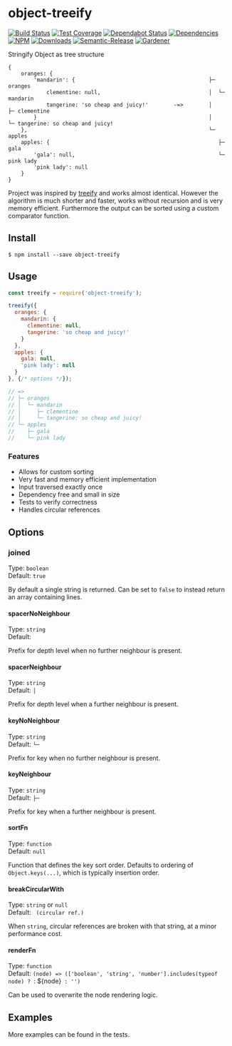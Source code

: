 # object-treeify

[![Build Status](https://circleci.com/gh/blackflux/object-treeify.png?style=shield)](https://circleci.com/gh/blackflux/object-treeify)
[![Test Coverage](https://img.shields.io/coveralls/blackflux/object-treeify/master.svg)](https://coveralls.io/github/blackflux/object-treeify?branch=master)
[![Dependabot Status](https://api.dependabot.com/badges/status?host=github&repo=blackflux/object-treeify)](https://dependabot.com)
[![Dependencies](https://david-dm.org/blackflux/object-treeify/status.svg)](https://david-dm.org/blackflux/object-treeify)
[![NPM](https://img.shields.io/npm/v/object-treeify.svg)](https://www.npmjs.com/package/object-treeify)
[![Downloads](https://img.shields.io/npm/dt/object-treeify.svg)](https://www.npmjs.com/package/object-treeify)
[![Semantic-Release](https://github.com/blackflux/js-gardener/blob/master/assets/icons/semver.svg)](https://github.com/semantic-release/semantic-release)
[![Gardener](https://github.com/blackflux/js-gardener/blob/master/assets/badge.svg)](https://github.com/blackflux/js-gardener)

Stringify Object as tree structure

```
{
    oranges: {
        'mandarin': {                                          ├─ oranges
            clementine: null,                                  │  └─ mandarin
            tangerine: 'so cheap and juicy!'        -=>        │     ├─ clementine
        }                                                      │     └─ tangerine: so cheap and juicy!
    },                                                         └─ apples
    apples: {                                                     ├─ gala
        'gala': null,                                             └─ pink lady
        'pink lady': null
    }
}
```

Project was inspired by [treeify](https://github.com/notatestuser/treeify) and works almost identical. However
the algorithm is much shorter and faster, works without recursion and is very memory efficient. Furthermore
the output can be sorted using a custom comparator function.

## Install

    $ npm install --save object-treeify

## Usage

<!-- eslint-disable import/no-unresolved,import/no-extraneous-dependencies -->
```js
const treeify = require('object-treeify');

treeify({
  oranges: {
    mandarin: {
      clementine: null,
      tangerine: 'so cheap and juicy!'
    }
  },
  apples: {
    gala: null,
    'pink lady': null
  }
}, {/* options */});

// =>
// ├─ oranges
// │  └─ mandarin
// │     ├─ clementine
// │     └─ tangerine: so cheap and juicy!
// └─ apples
//    ├─ gala
//    └─ pink lady
```

### Features

- Allows for custom sorting
- Very fast and memory efficient implementation
- Input traversed exactly once
- Dependency free and small in size
- Tests to verify correctness
- Handles circular references

## Options

### joined

Type: `boolean`<br>
Default: `true`

By default a single string is returned. Can be set to `false` to instead return an array containing lines.

#### spacerNoNeighbour

Type: `string`<br>
Default: `   `

Prefix for depth level when no further neighbour is present.

#### spacerNeighbour

Type: `string`<br>
Default: `│  `

Prefix for depth level when a further neighbour is present.

#### keyNoNeighbour

Type: `string`<br>
Default: `└─ `

Prefix for key when no further neighbour is present.

#### keyNeighbour

Type: `string`<br>
Default: `├─ `

Prefix for key when a further neighbour is present.

#### sortFn

Type: `function`<br>
Default: `null`

Function that defines the key sort order. Defaults to ordering of `Object.keys(...)`, which is typically insertion order.

#### breakCircularWith

Type: `string` or `null`<br>
Default: ` (circular ref.)`

When `string`, circular references are broken with that string, at a minor performance cost.

#### renderFn

Type: `function`<br>
Default: `(node) => (['boolean', 'string', 'number'].includes(typeof node) ? `: ${node}` : '')`

Can be used to overwrite the node rendering logic.

## Examples

More examples can be found in the tests.
